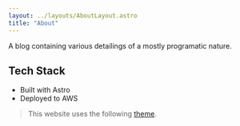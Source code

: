 ```yaml
---
layout: ../layouts/AboutLayout.astro
title: "About"
---
```


A blog containing various detailings of a mostly programatic nature.

## Tech Stack

- Built with Astro
- Deployed to AWS

> This website uses the following [theme](https://github.com/satnaing/astro-paper).  
